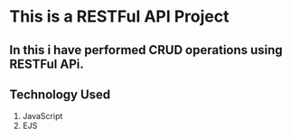 # This is a RESTFul API Project
## In this i have performed CRUD operations using RESTFul APi.
## Technology Used
1. JavaScript
2. EJS
